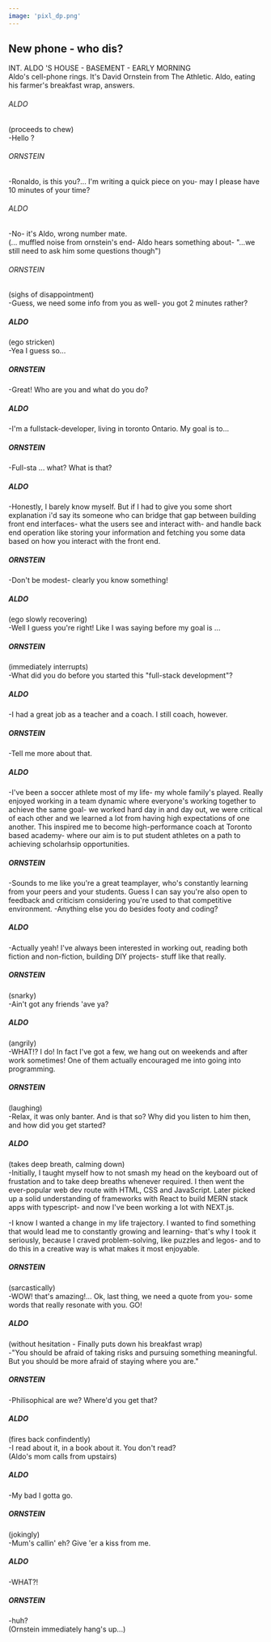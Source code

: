 ```yaml
---
image: 'pixl_dp.png'
---
```


## New phone - who dis?


INT. ALDO 'S HOUSE - BASEMENT - EARLY MORNING  
Aldo's cell-phone rings. It's David Ornstein from The Athletic. Aldo, eating his farmer's breakfast wrap, answers.

###### ALDO
(proceeds to chew)  
-Hello ?

###### ORNSTEIN
-Ronaldo, is this you?... I'm writing a quick piece on you- may I please have 10 minutes of your time?

###### ALDO
-No- it's Aldo, wrong number mate.  
(... muffled noise from ornstein's end- Aldo hears something about- "...we still need to ask him some questions though")

###### ORNSTEIN
(sighs of disappointment)  
-Guess, we need some info from you as well- you got 2 minutes rather?

##### ALDO
(ego stricken)  
-Yea I guess so...

##### ORNSTEIN
-Great! Who are you and what do you do?

##### ALDO
-I'm a fullstack-developer, living in toronto Ontario. My goal is to...

##### ORNSTEIN
-Full-sta ... what? What is that?

##### ALDO
-Honestly, I barely know myself. But if I had to give you some short explanation i'd say its someone who can bridge that gap between building front end interfaces- what the users see and interact with-  and handle back end operation like storing your information and fetching you some data based on how you interact with the front end. 

##### ORNSTEIN
-Don't be modest- clearly you know something!

##### ALDO
(ego slowly recovering)  
-Well I guess you're right! Like I was saying before my goal is ...

##### ORNSTEIN
(immediately interrupts)  
-What did you do before you started this "full-stack development"?

##### ALDO
-I had a great job as a teacher and a coach. I still coach, however. 

##### ORNSTEIN
-Tell me more about that.

##### ALDO 
-I've been a soccer athlete most of my life- my whole family's played. Really enjoyed working in a team dynamic where everyone's working together to achieve the same goal- we worked hard day in and day out, we were critical of each other and we learned a lot from having high expectations of one another. This inspired me to become high-performance coach at Toronto based academy- where our aim is to put student athletes on a path to achieving scholarhsip opportunities. 

##### ORNSTEIN
-Sounds to me like you're a great teamplayer, who's constantly learning from your peers and your students. Guess I can say you're also open to feedback and criticism considering you're used to that competitive environment.
-Anything else you do besides footy and coding?

##### ALDO
-Actually yeah! I've always been interested in working out, reading both fiction and non-fiction, building DIY projects- stuff like that really.

##### ORNSTEIN
(snarky)  
-Ain't got any friends 'ave ya?

##### ALDO
(angrily)  
-WHAT!? I do! In fact I've got a few, we hang out on weekends and after work sometimes! One of them actually encouraged me into going into programming.

##### ORNSTEIN
(laughing)  
-Relax, it was only banter. And is that so? Why did you listen to him then, and how did you get started?

##### ALDO
(takes deep breath, calming down)  
-Initially, I taught myself how to not smash my head on the keyboard out of frustation and to take deep breaths whenever required. 
I then went the ever-popular web dev route with HTML, CSS and JavaScript. Later picked up a solid understanding of frameworks with React to build MERN stack apps with typescript- and now I've been working a lot with NEXT.js.

-I know I wanted a change in my life trajectory. I wanted to find something that would lead me to constantly growing and learning- that's why I took it seriously, because I craved problem-solving, like puzzles and legos- and to do this in a creative way is what makes it most enjoyable. 

##### ORNSTEIN
(sarcastically)  
-WOW! that's amazing!... Ok, last thing, we need a quote from you- some words that really resonate with you. GO!

##### ALDO
(without hesitation - Finally puts down his breakfast wrap)  
-"You should be afraid of taking risks and pursuing something meaningful. But you should be more afraid of staying where you are."

##### ORNSTEIN 
-Philisophical are we? Where'd you get that?

##### ALDO
(fires back confindently)  
-I read about it, in a book about it. You don't read?  
(Aldo's mom calls from upstairs)

##### ALDO
-My bad I gotta go.

##### ORNSTEIN
(jokingly)  
-Mum's callin' eh?
Give 'er a kiss from me.

##### ALDO 
-WHAT?!

##### ORNSTEIN
-huh?  
(Ornstein immediately hang's up...) 



    






